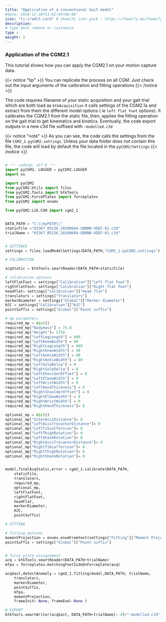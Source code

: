 ```yaml
---
title: "Application of a conventional Gait model"
#date: 2018-12-28T11:02:05+06:00
icon: "ti-credit-card" # themify icon pack : https://themify.me/themify-icons
description:
# type dont remove or customize
type :
weight: 1
---
```


### Application of the CGM2.1

This tutorial shows how you can apply the CGM2.1 on your motion capture data.

{{< notice "tip" >}}
  You can replicate the process on all CGM. Just check out the input arguments of the calibration and fitting operations
{{< /notice >}}


The code requires filename of your static acquisition and your gait trial which are both load as `btkAcquisition`
it calls settings of the CGM2.1a and extract from them the different model options ( ie `left flat Foot` options).
It calibrates the CGM2.1 from the static file,  then, applies the fitting operation on the gait trial to get kinematics and kinetics.
Eventually, the code export outputs in a new c3d file suffixed with `-modelled.c3d`

{{< notice "note" >}}
  As you can see, the code calls the settings from the file `CGM2_1-pyCGM2.settings`. Unless your data folder does not contain this file, the code will load by default the file located in the `pyCGM2/Settings`
{{< /notice >}}



```python

# -*- coding: utf-8 -*-
import pyCGM2; LOGGER = pyCGM2.LOGGER
import os

import pyCGM2
from pyCGM2.Utils import files
from pyCGM2.Tools import btkTools
from pyCGM2.ForcePlates import forceplates
from pyCGM2 import enums

from pyCGM2.Lib.CGM import cgm2_1


DATA_PATH = "C:\\myPATH\\"
staticFile ="03367_05136_20200604-SBNNN-VDEF-02.c3d"
trialName = "03367_05136_20200604-GBNNN-VDEF-01.c3d"


# SETTINGS
settings = files.loadModelSettings(DATA_PATH,"CGM2_1-pyCGM2.settings")

# CALIBRATION

acqStatic = btkTools.smartReader(DATA_PATH+staticFile)

# calibration options
leftFlatFoot = settings["Calibration"]["Left flat foot"]
rightFlatFoot= settings["Calibration"]["Right flat foot"]
headFlat= settings["Calibration"]["Head flat"]
translators = settings["Translators"]
markerDiameter = settings["Global"]["Marker diameter"]
HJC = settings["Calibration"]["HJC"]
pointSuffix = settings["Global"]["Point suffix"]

# mp parameters
required_mp = dict()
required_mp["Bodymass"] = 75.0
required_mp["Height"]= 1750
required_mp["LeftLegLength"] = 800
required_mp["LeftKneeWidth"] = 90
required_mp["RightLegLength"] = 800
required_mp["RightKneeWidth"] = 90
required_mp["LeftAnkleWidth"] = 60
required_mp["RightAnkleWidth"] = 60
required_mp["LeftSoleDelta"] = 0
required_mp["RightSoleDelta"] = 0
required_mp["LeftShoulderOffset"] = 0
required_mp["LeftElbowWidth"] = 0
required_mp["LeftWristWidth"] = 0
required_mp["LeftHandThickness"] = 0
required_mp["RightShoulderOffset"] = 0
required_mp["RightElbowWidth"] = 0
required_mp["RightWristWidth"] = 0
required_mp["RightHandThickness"]= 0

optional_mp = dict()
optional_mp["InterAsisDistance"]= 0
optional_mp["LeftAsisTrocanterDistance"]= 0
optional_mp["LeftTibialTorsion"]= 0
optional_mp["LeftThighRotation"]= 0
optional_mp["LeftShankRotation"]= 0
optional_mp["RightAsisTrocanterDistance"]= 0
optional_mp["RightTibialTorsion"]= 0
optional_mp["RightThighRotation"]= 0
optional_mp["RightShankRotation"]= 0


model,finalAcqStatic,error = cgm2_1.calibrate(DATA_PATH,
    staticFile,
    translators,
    required_mp,
    optional_mp,
    leftFlatFoot,
    rightFlatFoot,
    headFlat,
    markerDiameter,
    HJC,
    pointSuffix)

# FITTING

# fitting options
momentProjection = enums.enumFromtext(settings["Fitting"]["Moment Projection"],enums.MomentProjection)
pointSuffix = settings["Global"]["Point suffix"]


# force plate assignement
acq = btkTools.smartReader(DATA_PATH+trialName)
mfpa = forceplates.matchingFootSideOnForceplate(acq)

acqGait,detectAnomaly = cgm2_1.fitting(model,DATA_PATH, trialName,
    translators,
    markerDiameter,
    pointSuffix,
    mfpa,
    momentProjection,
    frameInit= None, frameEnd= None )

# EXPORT
btkTools.smartWriter(acqGait, DATA_PATH+trialName[:-4]+"-modelled.c3d")

```
